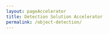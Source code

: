 ```yaml
---
layout: pageAccelerator
title: Detection Solution Accelerator
permalink: /object-detection/
---
```


<script>
    //TODO: These are variables that must be declared and overridden in the specific single accelerator page

    //Variables for this specific single accelerator page, to centralize re-used variables
    const textPageTitle = "Detection Solution Accelerator";
    const htmlPageDescription = `Uses computer vision for object or defect detection and includes edge deployment capabilities`;
    const srcHeaderImage = "/images/object-detection/CLO19_azureKinectDK_008.jpg";
    const linkAccessAcceleratorRepo = "https://github.com/microsoft/dstoolkit-objectdetection-tensorflow-azureml";
    const listPrereqs = ["Access to an Azure Subscription",
        "Access to an Azure DevOps Subscription",
        "Service Principal Account"];
    const listIndustries = ["Manufacturing",
        "Retail",
        "Health",
        "Aviation"];
    const listUseCases = ["Computer Vision object detection use-cases, with cloud or edge model deployment requirements:",
        "Quality control",
        "Defect detection",
        "Object detection"];
    const htmlAcceleratorDescription = 
        `<p style="margin-top: 30px; text-decoration: none;">
            The detection solution accelerator provides a pre-packaged solution to train, deploy and monitor custom object detection models using the TensorFlow object detection framework within Azure ML.
            <br/><br/>
            The aim is to bring State-of-the-art (SOTA) object detection models quickly into production scenarios particularly around the use of defect detection as seen in many quality control scenarios.
            <br/><br/>
            Image Recognition aims to recognize and identify objects in images as well as understanding the content and context. TensorFlow object recognition algorithms classify and identify arbitrary objects within larger images. This is usually used in engineering applications such as social networks for photo tagging. By analyzing thousands of photos of trees for example, the technology can learn to identify a tree in an image it has never seen before. 
            <br/><br/>
            Details of the accelerator:
            <ul>
                <li>Leverages the <a href="/ml-ops/" target="_blank">ML Ops accelerator</a> to provide a configurable and re-usable solution accelerator for computer vision detection use-cases.</li>
                <li>Can deploy the computer vision model as a consumable service endpoint in the cloud (Azure). </li>
                <li>Train models using <a href="https://github.com/tensorflow/models/tree/master/research/object_detection" target="_blank">TensorFlow Object Detection API</a> leveraging transfer learning with <a href="https://github.com/tensorflow/models/blob/master/research/object_detection/g3doc/tf2_detection_zoo.md" target="_blank">model zoo</a> pre-trained models. </li>
                <li>Uses Azure ML, Azure DevOps and TensorFlow. </li>
            </ul>
        </p>`;

    const listAcceleratorGuidanceVideoURLs = ["n/a"];

    const listLinksRelatedAccelerators = ["n/a"];
    
    const linkContributingGuide = "n/a";

    const listTechnologies = ["Azure Machine Learning",
        "Azure DevOps",
        "Azure Key Vault",
        "Azure Compute Instance",
        "Azure Compute Cluster",
        "Azure Container Instance",
        "Azure Kubernetes Services",
        "TensorFlow"];

    const htmlArchitectureSection = `<img src="/images/object-detection/Architecture.png" alt="architecture">`;
    const htmlBranchingStrategySection = `<img src="/images/object-detection/Branching-Strategy.png" alt="Branching Strategy">`;
    const htmlAcceleratorComponents = `<img src="/images/object-detection/Code-blueprint.png" alt="Code blueprint">`;
    const htmlKeyAcceleratorFiles = `n/a`;
    const htmlLiveDemoSection = `n/a`;
    const htmlRepoStructureSection = `n/a`;

    //boolean variables to show / hide sections of the page
    const toHide_AcceleratorGuidanceSection = true;
    const toHide_RelatedAccelerators = true;
    const toHide_ContributingGuide = true;
    const toHide_ArchitectureSection = false;
    const toHide_BranchingStrategySection = false;
    const toHide_AcceleratorComponents = false;
    const toHide_KeyAcceleratorFiles = true;
    const toHide_LiveDemoSection = true;
    const toHide_RepoStructureSection = true;
</script>

<script src="/scripts/script-setsingleacceleratorpagecontents.js" type="text/javascript"></script>
